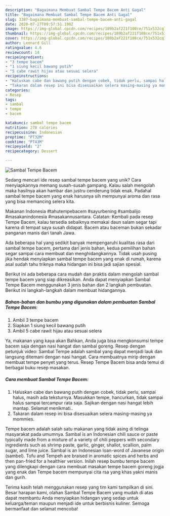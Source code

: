 ```yaml
---
description: "Bagaimana Membuat Sambal Tempe Bacem Anti Gagal"
title: "Bagaimana Membuat Sambal Tempe Bacem Anti Gagal"
slug: 3387-bagaimana-membuat-sambal-tempe-bacem-anti-gagal
date: 2020-07-27T09:57:51.190Z
image: https://img-global.cpcdn.com/recipes/189b2af221f108ce/751x532cq70/sambal-tempe-bacem-foto-resep-utama.jpg
thumbnail: https://img-global.cpcdn.com/recipes/189b2af221f108ce/751x532cq70/sambal-tempe-bacem-foto-resep-utama.jpg
cover: https://img-global.cpcdn.com/recipes/189b2af221f108ce/751x532cq70/sambal-tempe-bacem-foto-resep-utama.jpg
author: Leonard Gill
ratingvalue: 4.6
reviewcount: 14
recipeingredient:
- "3 tempe bacem"
- "1 siung kecil bawang putih"
- "5 cabe rawit hijau atau sesuai selera"
recipeinstructions:
- "Haluskan cabe dan bawang putih dengan cobek, tidak perlu, sampai halus, masih ada teksturnya. Masukkan tempe, hancurkan, tidak sampai halus sampai tercampur rata saja. Sajikan dengan nasi hangat lebih mantap. Selamat menikmati.."
- "Takaran dalam resep ini bisa disesuaikan selera masing-masing ya mommies."
categories:
- Resep
tags:
- sambal
- tempe
- bacem

katakunci: sambal tempe bacem 
nutrition: 278 calories
recipecuisine: Indonesian
preptime: "PT32M"
cooktime: "PT43M"
recipeyield: "2"
recipecategory: Dessert

---
```



![Sambal Tempe Bacem](https://img-global.cpcdn.com/recipes/189b2af221f108ce/751x532cq70/sambal-tempe-bacem-foto-resep-utama.jpg)

Sedang mencari ide resep sambal tempe bacem yang unik? Cara menyiapkannya memang susah-susah gampang. Kalau salah mengolah maka hasilnya akan hambar dan justru cenderung tidak enak. Padahal sambal tempe bacem yang enak harusnya sih mempunyai aroma dan rasa yang bisa memancing selera kita.

Makanan Indonesia #tahutempebacem #sayurbening #sambalijo #masakanindonesia #masakannusantara. Catatan: Kembali pada resep Tempe Bacem, kalau tersedia sebaiknya memakai daun salam segar tapi karena di tempat saya susah didapat. Bacem atau baceman bukan sekadar panganan manis dari tanah Jawa.

Ada beberapa hal yang sedikit banyak mempengaruhi kualitas rasa dari sambal tempe bacem, pertama dari jenis bahan, kedua pemilihan bahan segar sampai cara membuat dan menghidangkannya. Tidak usah pusing jika hendak menyiapkan sambal tempe bacem yang enak di rumah, karena asal sudah tahu triknya maka hidangan ini bisa jadi sajian spesial.


Berikut ini ada beberapa cara mudah dan praktis dalam mengolah sambal tempe bacem yang siap dikreasikan. Anda dapat menyiapkan Sambal Tempe Bacem menggunakan 3 jenis bahan dan 2 langkah pembuatan. Berikut ini langkah-langkah dalam membuat hidangannya.

<!--inarticleads1-->

##### Bahan-bahan dan bumbu yang digunakan dalam pembuatan Sambal Tempe Bacem:

1. Ambil 3 tempe bacem
1. Siapkan 1 siung kecil bawang putih
1. Ambil 5 cabe rawit hijau atau sesuai selera


Ya, makanan yang kaya akan Bahkan, Anda juga bisa mengkonsumsi tempe bacem saja dengan nasi hangat dan sambal goreng. Resep dengan petunjuk video: Sambal Tempe adalah sambal yang dapat menjadi lauk dan langsung ditemani dengan nasi hangat. Cara membuatnya mirip dengan membuat tempe penyet yang terus. Resep Tempe Bacem bisa anda temui di berbagai buku resep masakan. 

<!--inarticleads2-->

##### Cara membuat Sambal Tempe Bacem:

1. Haluskan cabe dan bawang putih dengan cobek, tidak perlu, sampai halus, masih ada teksturnya. Masukkan tempe, hancurkan, tidak sampai halus sampai tercampur rata saja. Sajikan dengan nasi hangat lebih mantap. Selamat menikmati..
1. Takaran dalam resep ini bisa disesuaikan selera masing-masing ya mommies.


Tempe bacem adalah salah satu makanan yang tidak asing di telinga masyarakat pada umumnya. Sambal is an Indonesian chili sauce or paste typically made from a mixture of a variety of chili peppers with secondary ingredients such as shrimp paste, garlic, ginger, shallot, scallion, palm sugar, and lime juice. Sambal is an Indonesian loan-word of Javanese origin (sambel). Tofu and Tempeh are braised in aromatic spices and herbs and then pan-fried for a healthier version. Inilah resep bumbu tempe bacem yang dilengkapi dengan cara membuat masakan tempe bacem goreng jogja yang enak dan Tempe bacem mempunyai cita rsa yang khas yakni manis dan gurih. 

Terima kasih telah menggunakan resep yang tim kami tampilkan di sini. Besar harapan kami, olahan Sambal Tempe Bacem yang mudah di atas dapat membantu Anda menyiapkan hidangan yang sedap untuk keluarga/teman maupun menjadi ide untuk berbisnis kuliner. Semoga bermanfaat dan selamat mencoba!
